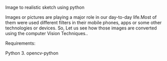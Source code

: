 Image to realistic sketch using python

Images or pictures are playing a major role in our day-to-day life.Most of them were used different filters 
in their mobile phones, apps or some other technologies or devices.
So, Let us see how those images are converted using the computer Vision Techniques..

Requirements:

  Python 3.
  opencv-python
  
  
